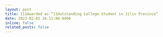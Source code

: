 ```yaml
---
layout: post
title: 111Awarded as “11Outstanding College Student in Jilin Province” 
date: 2023-02-02 16:11:00-0400
inline: false
related_posts: false
---
```

